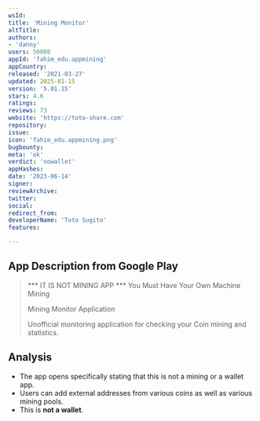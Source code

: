 ```yaml
---
wsId: 
title: 'Mining Monitor'
altTitle: 
authors:
- 'danny'
users: 50000
appId: 'fahim_edu.appmining'
appCountry: 
released: '2021-03-27'
updated: 2025-01-15
version: '5.01.15'
stars: 4.6
ratings: 
reviews: 73
website: 'https://toto-share.com'
repository: 
issue: 
icon: 'fahim_edu.appmining.png'
bugbounty: 
meta: 'ok'
verdict: 'nowallet'
appHashes: 
date: '2023-06-14'
signer: 
reviewArchive: 
twitter: 
social: 
redirect_from: 
developerName: 'Toto Sugito'
features: 

---
```


## App Description from Google Play 

> *** IT IS NOT MINING APP ***
> You Must Have Your Own Machine Mining
>
> Mining Monitor Application
>
> Unofficial monitoring application for checking your Coin mining and statistics.

## Analysis 

- The app opens specifically stating that this is not a mining or a wallet app. 
- Users can add external addresses from various coins as well as various mining pools. 
- This is **not a wallet**. 